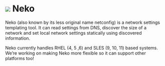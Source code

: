 ![](https://raw.githubusercontent.com/wiki/raaftech/neko/images/neko.png) Neko
====
Neko (also known by its less original name netconfig) is a network settings templating tool. It can read settings from DNS, discover the size of a network and set local network settings statically using discovered information.

Neko currently handles RHEL (4, 5 ,6) and SLES (9, 10, 11) based systems. We’re working on making Neko more flexible so it can support other platforms too!
